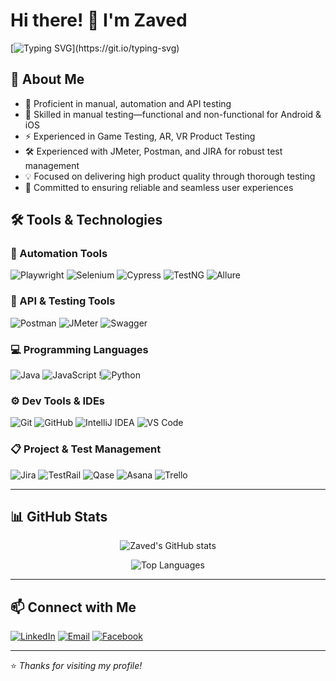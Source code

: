# Hi there! 👋 I'm Zaved
[![Typing SVG](https://readme-typing-svg.herokuapp.com?font=Fira+Code&pause=1000&color=FF7E5E&width=435&lines=Software+QA+Engineer;%F0%9F%A7%A0+Driven+by+logic;%E2%9A%A1Powered+by+curiosity;%F0%9F%8E%AFObsessed+with+quality.)](https://git.io/typing-svg)
## 🚀 About Me

- 🔭 Proficient in manual, automation and API testing  
- 🧠 Skilled in manual testing—functional and non-functional for Android & iOS
- ⚡ Experienced in Game Testing, AR, VR Product Testing
- 🛠️ Experienced with JMeter, Postman, and JIRA for robust test management 
- 💡 Focused on delivering high product quality through thorough testing
- 🎯 Committed to ensuring reliable and seamless user experiences


## 🛠️ Tools & Technologies

### 🔧 Automation Tools  
![Playwright](https://img.shields.io/badge/Playwright-2EC866?style=for-the-badge&logo=playwright&logoColor=white)  ![Selenium](https://img.shields.io/badge/Selenium-43B02A?style=for-the-badge&logo=selenium&logoColor=white) ![Cypress](https://img.shields.io/badge/Cypress-17202C?style=for-the-badge&logo=cypress&logoColor=white)  ![TestNG](https://img.shields.io/badge/TestNG-FF8C00?style=for-the-badge&logo=testng&logoColor=white)  ![Allure](https://img.shields.io/badge/Allure-3980F6?style=for-the-badge&logo=allure&logoColor=white)

### 🧪 API & Testing Tools  
![Postman](https://img.shields.io/badge/Postman-FF6C37?style=for-the-badge&logo=postman&logoColor=white)  ![JMeter](https://img.shields.io/badge/Apache%20JMeter-D22128?style=for-the-badge&logo=apachespark&logoColor=white)  ![Swagger](https://img.shields.io/badge/Swagger-85EA2D?style=for-the-badge&logo=swagger&logoColor=black)

### 💻 Programming Languages  
![Java](https://img.shields.io/badge/Java-007396?style=for-the-badge&logo=java&logoColor=white)  ![JavaScript](https://img.shields.io/badge/JavaScript-F7DF1E?style=for-the-badge&logo=javascript&logoColor=black)  !![Python](https://img.shields.io/badge/Python-3776AB?style=for-the-badge&logo=python&logoColor=white)
### ⚙️ Dev Tools & IDEs  
![Git](https://img.shields.io/badge/Git-F05032?style=for-the-badge&logo=git&logoColor=white)  ![GitHub](https://img.shields.io/badge/GitHub-181717?style=for-the-badge&logo=github&logoColor=white)  ![IntelliJ IDEA](https://img.shields.io/badge/IntelliJ%20IDEA-000000?style=for-the-badge&logo=intellijidea&logoColor=white)  ![VS Code](https://img.shields.io/badge/VS%20Code-007ACC?style=for-the-badge&logo=visualstudiocode&logoColor=white)

### 📋 Project & Test Management  
![Jira](https://img.shields.io/badge/Jira-0052CC?style=for-the-badge&logo=jira&logoColor=white) ![TestRail](https://img.shields.io/badge/TestRail-2C3E50?style=for-the-badge&logoColor=white)  ![Qase](https://img.shields.io/badge/Qase-0097A7?style=for-the-badge&logo=data:image/svg+xml;base64,PHN2ZyB4bWxucz0naHR0cDovL3d3dy53My5vcmcvMjAwMC9zdmcnIHdpZHRoPScxNScgaGVpZ2h0PScxNScgdmlld0JveD0nMCAwIDE1IDE1Jz48cGF0aCBkPSdNNy41IDBjNC4xNDQgMCA3LjUgMy4zNTYgNy41IDcuNSAwIC40NjgtLjA0NCAuOTI0LS4xMyAxLjM3NC0uMDQgLjE5LS4xNzIuMzUyLS4zNDcuNDI2bC00LjMzMyAxLjgzNGExIDEgMCAwIDEtLjc2IDBsLTQuMzMzLTEuODM0YTIgMiAwIDAgMS0uMzQ3LS40MjZDMS45NDQgOC40MjQgMS45IDcuOTY4IDEuOSA3LjVDOCAwIDAuNSAzLjM1NiAwLjUgNy41UzMuODU2IDE1IDcuNSAxNWM0LjE0NCAwIDcuNS0zLjM1NiA3LjUtNy41UzExLjY0NCAwIDcuNSAwWicgZmlsbD0nI2ZmZicvPjwvc3ZnPg==&logoColor=white) ![Asana](https://img.shields.io/badge/Asana-273347?style=for-the-badge&logo=asana&logoColor=white) ![Trello](https://img.shields.io/badge/Trello-0052CC?style=for-the-badge&logo=trello&logoColor=white)

---

## 📊 GitHub Stats

<p align="center">
  <img src="https://github-readme-stats.vercel.app/api?username=Zaved101&show_icons=true&theme=radical" alt="Zaved's GitHub stats" />
</p>
<p align="center">
  <img src="https://github-readme-stats.vercel.app/api/top-langs/?username=Zaved101&layout=compact&theme=radical" alt="Top Languages" />
</p>

---

## 📫 Connect with Me

[![LinkedIn](https://img.shields.io/badge/-LinkedIn-0077B5?style=for-the-badge&logo=linkedin&logoColor=white)](https://linkedin.com/in/zaved101)  [![Email](https://img.shields.io/badge/-Email-EA4335?style=for-the-badge&logo=gmail&logoColor=white)](mailto:zabed101@yahoo.com) [![Facebook](https://img.shields.io/badge/Facebook-1877F2?style=for-the-badge&logo=facebook&logoColor=white)](https://www.facebook.com/Zaved101)

---

⭐️ *Thanks for visiting my profile!*
